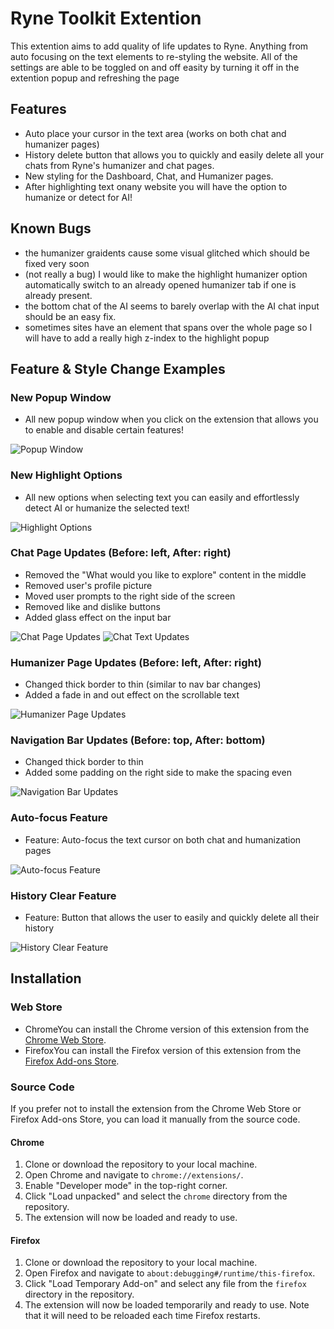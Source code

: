 # Ryne Toolkit Extention
This extention aims to add quality of life updates to Ryne. Anything from auto focusing on the text elements to re-styling the website. All of the settings are able to be toggled on and off easity by turning it off in the extention popup and refreshing the page

## Features
- Auto place your cursor in the text area (works on both chat and humanizer pages)
- History delete button that allows you to quickly and easily delete all your chats from Ryne's humanizer and chat pages.
- New styling for the Dashboard, Chat, and Humanizer pages.
- After highlighting text onany website you will have the option to humanize or detect for AI!
<!-- - Fixed a bug where if AI output code, it would weirdly wrap, and be hard to read. Now the code simply outputs with a horizontal scrollbar. -->

## Known Bugs
- the humanizer graidents cause some visual glitched which should be fixed very soon
- (not really a bug) I would like to make the highlight humanizer option automatically switch to an already opened humanizer tab if one is already present.
- the bottom chat of the AI seems to barely overlap with the AI chat input should be an easy fix.
- sometimes sites have an element that spans over the whole page so I will have to add a really high z-index to the highlight popup
  
## Feature & Style Change Examples

### New Popup Window
- All new popup window when you click on the extension that allows you to enable and disable certain features!

![Popup Window](https://raw.githubusercontent.com/bennnzo/ryne-delete-all-extention/main/readme-images/popup.png)

### New Highlight Options
- All new options when selecting text you can easily and effortlessly detect AI or humanize the selected text!

![Highlight Options](https://raw.githubusercontent.com/bennnzo/ryne-delete-all-extention/main/readme-images/highlight.png)

### Chat Page Updates (Before: left, After: right)
<!-- - Fixed bug were AI's code output would weirdly wrap and become unreadable. Now its simply output with a horizontal scrollbar -->
- Removed the "What would you like to explore" content in the middle
- Removed user's profile picture
- Moved user prompts to the right side of the screen
- Removed like and dislike buttons
- Added glass effect on the input bar

<!-- ![Chat Text Updates](https://raw.githubusercontent.com/bennnzo/ryne-delete-all-extention/main/readme-images/code/edited.png) -->
![Chat Page Updates](https://raw.githubusercontent.com/bennnzo/ryne-delete-all-extention/main/readme-images/chat/screen-edited.png)
![Chat Text Updates](https://raw.githubusercontent.com/bennnzo/ryne-delete-all-extention/main/readme-images/chat/text-edited.png)

### Humanizer Page Updates (Before: left, After: right)
- Changed thick border to thin (similar to nav bar changes)
- Added a fade in and out effect on the scrollable text

![Humanizer Page Updates](https://raw.githubusercontent.com/bennnzo/ryne-delete-all-extention/main/readme-images/humanizer/edited.png)

### Navigation Bar Updates (Before: top, After: bottom)
- Changed thick border to thin
- Added some padding on the right side to make the spacing even

![Navigation Bar Updates](https://raw.githubusercontent.com/bennnzo/ryne-delete-all-extention/main/readme-images/nav/edited.png)

### Auto-focus Feature
- Feature: Auto-focus the text cursor on both chat and humanization pages

![Auto-focus Feature](https://raw.githubusercontent.com/bennnzo/ryne-delete-all-extention/main/readme-images/auto-focus.png)

### History Clear Feature
- Feature: Button that allows the user to easily and quickly delete all their history

![History Clear Feature](https://raw.githubusercontent.com/bennnzo/ryne-delete-all-extention/main/readme-images/history-clear.png)

## Installation
### Web Store
 - ChromeYou can install the Chrome version of this extension from the [Chrome Web Store](https://chromewebstore.google.com/detail/ryne-batch-delete/djpnjpfjeakffgfnhfdnpheofebplolc?authuser=0&hl=en).
 - FirefoxYou can install the Firefox version of this extension from the [Firefox Add-ons Store](https://addons.mozilla.org/en-US/firefox/addon/ryne-batch-delete/).

### Source Code
If you prefer not to install the extension from the Chrome Web Store or Firefox Add-ons Store, you can load it manually from the source code.

#### Chrome
1. Clone or download the repository to your local machine.
2. Open Chrome and navigate to `chrome://extensions/`.
3. Enable "Developer mode" in the top-right corner.
4. Click "Load unpacked" and select the `chrome` directory from the repository.
5. The extension will now be loaded and ready to use.

#### Firefox
1. Clone or download the repository to your local machine.
2. Open Firefox and navigate to `about:debugging#/runtime/this-firefox`.
3. Click "Load Temporary Add-on" and select any file from the `firefox` directory in the repository.
4. The extension will now be loaded temporarily and ready to use. Note that it will need to be reloaded each time Firefox restarts.
